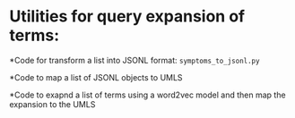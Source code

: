 # Utilities for query expansion of terms:

*Code for transform a list into JSONL format: `symptoms_to_jsonl.py`

*Code to map a list of JSONL objects to UMLS

*Code to exapnd a list of terms using a word2vec model and then map the expansion to the UMLS

